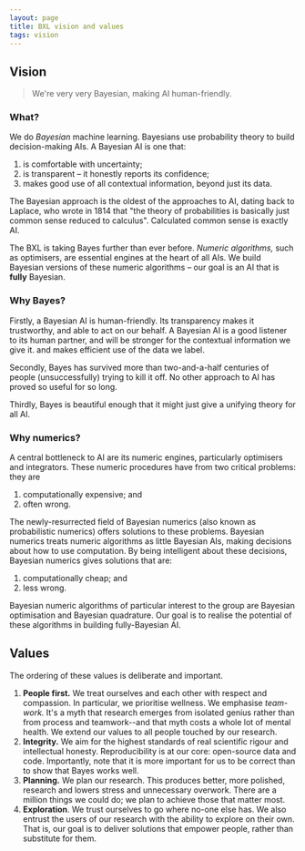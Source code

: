 ```yaml
---
layout: page
title: BXL vision and values
tags: vision
---
```


## Vision

> We're very very Bayesian, making AI human-friendly.

### What?

We do _Bayesian_ machine learning.
Bayesians use probability theory to build decision-making AIs.
A Bayesian AI is one that:

1. is comfortable with uncertainty;
2. is transparent – it honestly reports its confidence;
3. makes good use of all contextual information, beyond just its data.

The Bayesian approach is the oldest of the approaches to AI, dating back to Laplace, who wrote in 1814 that "the theory of probabilities is basically just common sense reduced to calculus".
Calculated common sense is exactly AI.

The BXL is taking Bayes further than ever before.
_Numeric algorithms,_ such as optimisers, are essential engines at the heart of all AIs.
We build Bayesian versions of these numeric algorithms – our goal is an AI that is __fully__ Bayesian.

### Why Bayes? 

Firstly, a Bayesian AI is human-friendly. 
Its transparency makes it trustworthy, and able to act on our behalf.
A Bayesian AI is a good listener to its human partner, and will be stronger for the contextual information we give it.
and makes efficient use of the data we label.

Secondly, Bayes has survived more than two-and-a-half centuries of people (unsuccessfully) trying to kill it off. 
No other approach to AI has proved so useful for so long. 

Thirdly, Bayes is beautiful enough that it might just give a unifying theory for all AI.

### Why numerics?

A central bottleneck to AI are its numeric engines, particularly optimisers and integrators.
These numeric procedures have from two critical problems: they are

1. computationally expensive; and 
2. often wrong.

The newly-resurrected field of Bayesian numerics (also known as probabilistic numerics) offers solutions to these problems.
Bayesian numerics treats numeric algorithms as little Bayesian AIs, making decisions about how to use computation.
By being intelligent about these decisions, Bayesian numerics gives solutions that are: 

1. computationally cheap; and 
2. less wrong.

Bayesian numeric algorithms of particular interest to the group are Bayesian optimisation and Bayesian quadrature.
Our goal is to realise the potential of these algorithms in building fully-Bayesian AI.

## Values

The ordering of these values is deliberate and important. 

1. **People first.** We treat ourselves and each other with respect and compassion. In particular, we prioritise wellness. We emphasise *team-work.* It's a myth that research emerges from isolated genius rather than from process and teamwork--and that myth costs a whole lot of mental health. We extend our values to all people touched by our research. 
2. **Integrity.** We aim for the highest standards of real scientific rigour and intellectual honesty. Reproducibility is at our core: open-source data and code. Importantly, note that it is more important for us to be correct than to show that Bayes works well. 
3. **Planning.** We plan our research. This produces better, more polished, research and lowers stress and unnecessary overwork. There are a million things we could do; we plan to achieve those that matter most.
4. **Exploration**. We trust ourselves to go where no-one else has. We also entrust the users of our research with the ability to explore on their own. That is, our goal is to deliver solutions that empower people, rather than substitute for them.
